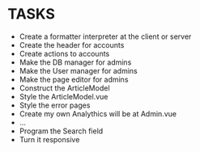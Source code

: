 # TASKS #
<ul>
<li>Create a formatter interpreter at the client or server</li>
<li>Create the header for accounts</li>
<li>Create actions to accounts</li>
<li>Make the DB manager for admins</li>
<li>Make the User manager for admins</li>
<li>Make the page editor for admins</li>
<li>Construct the ArticleModel</li>
<li>Style the ArticleModel.vue</li>
<li>Style the error pages</li>
<li>Create my own Analythics will be at Admin.vue</li>
<li>...</li>
<li>Program the Search field</li>
<li>Turn it responsive</li>
</ul>